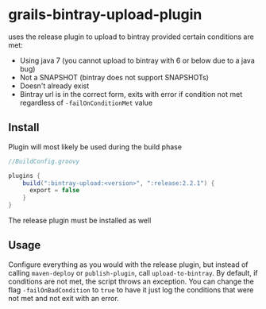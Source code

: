 grails-bintray-upload-plugin
============================

uses the release plugin to upload to bintray provided certain conditions are met:

* Using java 7 (you cannot upload to bintray with 6 or below due to a java bug)
* Not a SNAPSHOT (bintray does not support SNAPSHOTs)
* Doesn't already exist
* Bintray url is in the correct form, exits with error if condition not met regardless of `-failOnConditionMet` value

Install
-------
Plugin will most likely be used during the build phase

```groovy
//BuildConfig.groovy

plugins {
    build(":bintray-upload:<version>", ":release:2.2.1") {
      export = false
    }
}
```

The release plugin must be installed as well

Usage
-----
Configure everything as you would with the release plugin, but instead of calling `maven-deploy` or `publish-plugin`,
call `upload-to-bintray`.  By default, if conditions are not met, the script throws an exception.  You can change the 
flag `-failOnBadCondition` to `true` to have it just log the conditions that were not met and not exit with an error.
